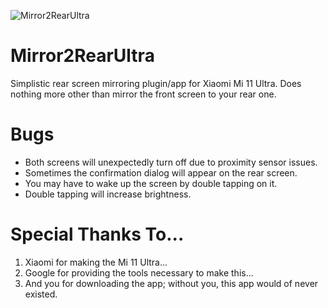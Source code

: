 ![Mirror2RearUltra](https://i.imgur.com/wpv8kID.png)
# Mirror2RearUltra
Simplistic rear screen mirroring plugin/app for Xiaomi Mi 11 Ultra. Does nothing more other than mirror the front screen to your rear one.

# Bugs
- Both screens will unexpectedly turn off due to proximity sensor issues.
- Sometimes the confirmation dialog will appear on the rear screen.
- You may have to wake up the screen by double tapping on it.
- Double tapping will increase brightness.

# Special Thanks To...
1. Xiaomi for making the Mi 11 Ultra...
2. Google for providing the tools necessary to make this...
3. And you for downloading the app; without you, this app would of never existed.
